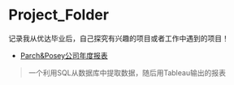 # Project_Folder
记录我从优达毕业后，自己探究有兴趣的项目或者工作中遇到的项目！
- [Parch&Posey公司年度报表](https://github.com/AAAlvin/Project_Folder/blob/master/Parch%26Posey%E5%85%AC%E5%8F%B8%E5%B9%B4%E5%BA%A6%E6%8A%A5%E8%A1%A8.md)
> 一个利用SQL从数据库中提取数据，随后用Tableau输出的报表
